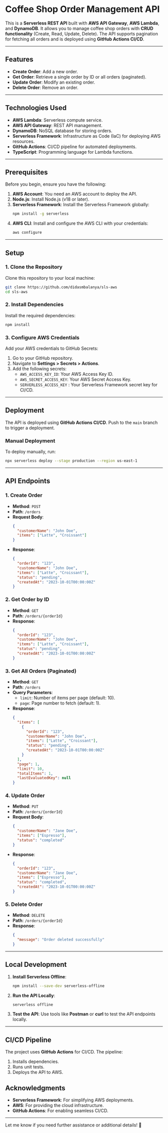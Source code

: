 # Coffee Shop Order Management API

This is a **Serverless REST API** built with **AWS API Gateway**, **AWS Lambda**, and **DynamoDB**. It allows you to manage coffee shop orders with **CRUD functionality** (Create, Read, Update, Delete). The API supports pagination for fetching all orders and is deployed using **GitHub Actions CI/CD**.

---

## Features

- **Create Order**: Add a new order.
- **Get Order**: Retrieve a single order by ID or all orders (paginated).
- **Update Order**: Modify an existing order.
- **Delete Order**: Remove an order.

---

## Technologies Used

- **AWS Lambda**: Serverless compute service.
- **AWS API Gateway**: REST API management.
- **DynamoDB**: NoSQL database for storing orders.
- **Serverless Framework**: Infrastructure as Code (IaC) for deploying AWS resources.
- **GitHub Actions**: CI/CD pipeline for automated deployments.
- **TypeScript**: Programming language for Lambda functions.

---

## Prerequisites

Before you begin, ensure you have the following:

1. **AWS Account**: You need an AWS account to deploy the API.
2. **Node.js**: Install Node.js (v18 or later).
3. **Serverless Framework**: Install the Serverless Framework globally:
   ```bash
   npm install -g serverless
   ```
4. **AWS CLI**: Install and configure the AWS CLI with your credentials:
   ```bash
   aws configure
   ```

---

## Setup

### 1. Clone the Repository

Clone this repository to your local machine:
```bash
git clone https://github.com/didasmbalanya/sls-aws
cd sls-aws
```

### 2. Install Dependencies

Install the required dependencies:
```bash
npm install
```

### 3. Configure AWS Credentials

Add your AWS credentials to GitHub Secrets:
1. Go to your GitHub repository.
2. Navigate to **Settings > Secrets > Actions**.
3. Add the following secrets:
   - `AWS_ACCESS_KEY_ID`: Your AWS Access Key ID.
   - `AWS_SECRET_ACCESS_KEY`: Your AWS Secret Access Key.
   - `SERVERLESS_ACCESS_KEY` : Your Serverless Framework secret key for CI/CD.

---

## Deployment

The API is deployed using **GitHub Actions CI/CD**. Push to the `main` branch to trigger a deployment.

### Manual Deployment

To deploy manually, run:
```bash
npx serverless deploy --stage production --region us-east-1
```

---

## API Endpoints

### 1. Create Order
- **Method**: `POST`
- **Path**: `/orders`
- **Request Body**:
  ```json
  {
    "customerName": "John Doe",
    "items": ["Latte", "Croissant"]
  }
  ```
- **Response**:
  ```json
  {
    "orderId": "123",
    "customerName": "John Doe",
    "items": ["Latte", "Croissant"],
    "status": "pending",
    "createdAt": "2023-10-01T00:00:00Z"
  }
  ```

### 2. Get Order by ID
- **Method**: `GET`
- **Path**: `/orders/{orderId}`
- **Response**:
  ```json
  {
    "orderId": "123",
    "customerName": "John Doe",
    "items": ["Latte", "Croissant"],
    "status": "pending",
    "createdAt": "2023-10-01T00:00:00Z"
  }
  ```

### 3. Get All Orders (Paginated)
- **Method**: `GET`
- **Path**: `/orders`
- **Query Parameters**:
  - `limit`: Number of items per page (default: 10).
  - `page`: Page number to fetch (default: 1).
- **Response**:
  ```json
  {
    "items": [
      {
        "orderId": "123",
        "customerName": "John Doe",
        "items": ["Latte", "Croissant"],
        "status": "pending",
        "createdAt": "2023-10-01T00:00:00Z"
      }
    ],
    "page": 1,
    "limit": 10,
    "totalItems": 1,
    "lastEvaluatedKey": null
  }
  ```

### 4. Update Order
- **Method**: `PUT`
- **Path**: `/orders/{orderId}`
- **Request Body**:
  ```json
  {
    "customerName": "Jane Doe",
    "items": ["Espresso"],
    "status": "completed"
  }
  ```
- **Response**:
  ```json
  {
    "orderId": "123",
    "customerName": "Jane Doe",
    "items": ["Espresso"],
    "status": "completed",
    "createdAt": "2023-10-01T00:00:00Z"
  }
  ```

### 5. Delete Order
- **Method**: `DELETE`
- **Path**: `/orders/{orderId}`
- **Response**:
  ```json
  {
    "message": "Order deleted successfully"
  }
  ```

---

## Local Development

1. **Install Serverless Offline**:
   ```bash
   npm install --save-dev serverless-offline
   ```

2. **Run the API Locally**:
   ```bash
   serverless offline
   ```

3. **Test the API**:
   Use tools like **Postman** or **curl** to test the API endpoints locally.

---


## CI/CD Pipeline

The project uses **GitHub Actions** for CI/CD. The pipeline:
1. Installs dependencies.
2. Runs unit tests.
3. Deploys the API to AWS.


## Acknowledgments

- **Serverless Framework**: For simplifying AWS deployments.
- **AWS**: For providing the cloud infrastructure.
- **GitHub Actions**: For enabling seamless CI/CD.

---

Let me know if you need further assistance or additional details! 🚀